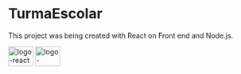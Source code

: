 # TurmaEscolar

This project was being created with React on Front end and Node.js.  

<img align="center" alt="logo-react" height="40" width="50" src="https://www.bairesdev.com/wp-content/uploads/2022/06/Picture6-1.svg">
<img align="center" alt="logo-nodejs" height="40" width="50" src="https://serverdo.in/wp-content/uploads/2019/05/node-js-736399_1280.jpg">
